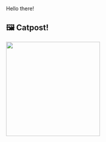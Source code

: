Hello there!



## 🖼️ Catpost!

<sub>
    <img src="https://cdn2.thecatapi.com/images/77e.jpg" height="256">
</sub>

